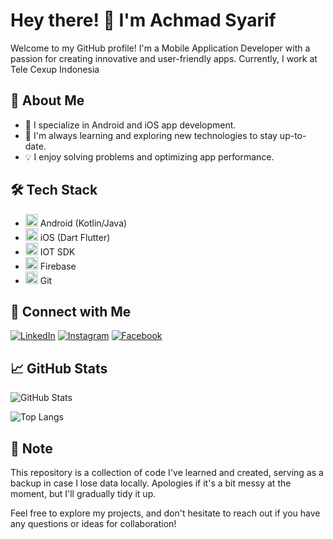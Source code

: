 # Hey there! 👋 I'm Achmad Syarif

Welcome to my GitHub profile! I'm a Mobile Application Developer with a passion for creating innovative and user-friendly apps. Currently, I work at Tele Cexup Indonesia
## 🚀 About Me

- 🔭 I specialize in Android and iOS app development.
- 🌱 I'm always learning and exploring new technologies to stay up-to-date.
- 💡 I enjoy solving problems and optimizing app performance.

## 🛠️ Tech Stack

- <img src="https://img.icons8.com/color/48/000000/android-os.png" height="20"/> Android (Kotlin/Java)
- <img src="https://img.icons8.com/color/48/000000/flutter.png" height="20"/> iOS (Dart Flutter)
- <img src="https://img.icons8.com/color/48/000000/android-os.png" height="20"/> IOT SDK
- <img src="https://img.icons8.com/color/48/000000/firebase.png" height="20"/> Firebase
- <img src="https://img.icons8.com/color/48/000000/git.png" height="20"/> Git

## 🔗 Connect with Me

[![LinkedIn](https://img.shields.io/badge/LinkedIn-achmadsyarif-blue?style=flat-square&logo=linkedin&logoColor=white)](https://www.linkedin.com/in/achmad-syarif-38a625255/)
[![Instagram](https://img.shields.io/badge/Instagram-achmad25-orange?style=flat-square&logo=instagram&logoColor=white)](https://www.instagram.com/_achmad25/)
[![Facebook](https://img.shields.io/badge/Facebook-achmadsyarif-blue?style=flat-square&logo=facebook&logoColor=white)](https://www.facebook.com/achmadsyarif/)

## 📈 GitHub Stats

![GitHub Stats](https://github-readme-stats.vercel.app/api?username=achmadsyarif252&show_icons=true&count_private=true&hide=prs)

![Top Langs](https://github-readme-stats.vercel.app/api/top-langs/?username=achmadsyarif252&layout=compact&theme=dark)

## 📝 Note

This repository is a collection of code I've learned and created, serving as a backup in case I lose data locally. Apologies if it's a bit messy at the moment, but I'll gradually tidy it up.

Feel free to explore my projects, and don't hesitate to reach out if you have any questions or ideas for collaboration!

<!--
achmadsyarif252/achmadsyarif252 is a ✨ special ✨ repository because its README.md (this file) appears on your GitHub profile.
You can click the Preview link to take a look at your changes.
-->
